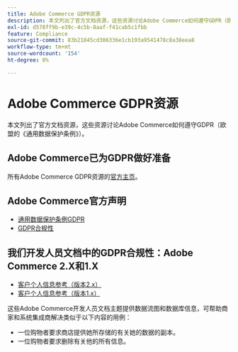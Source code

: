 ```yaml
---
title: Adobe Commerce GDPR资源
description: 本文列出了官方文档资源，这些资源讨论Adobe Commerce如何遵守GDPR（欧盟的《通用数据保护条例》）。
exl-id: d578ff9b-e39c-4c5b-8aaf-f41cab5c1fbb
feature: Compliance
source-git-commit: 83b21845cd306336e1cb193a9541478c8a38eea8
workflow-type: tm+mt
source-wordcount: '154'
ht-degree: 0%

---
```


# Adobe Commerce GDPR资源

本文列出了官方文档资源，这些资源讨论Adobe Commerce如何遵守GDPR（欧盟的《通用数据保护条例》）。

## Adobe Commerce已为GDPR做好准备

所有Adobe Commerce GDPR资源的[官方主页](https://business.adobe.com/cn/privacy/general-data-protection-regulation.html)。

## Adobe Commerce官方声明

* [通用数据保护条例GDPR](/docs/commerce-operations/security-and-compliance/privacy/gdpr.html)
* [GDPR合规性](/docs/commerce-admin/start/compliance/privacy/compliance-gdpr.html)

## 我们开发人员文档中的GDPR合规性：Adobe Commerce 2.X和1.X

* [客户个人信息参考（版本2.x）](/docs/commerce-operations/security-and-compliance/reference/data-m2.html)
* [客户个人信息参考（版本1.x）](/docs/commerce-operations/security-and-compliance/reference/data-m1.html)

这些Adobe Commerce开发人员文档主题提供数据流图和数据库信息，可帮助商家和系统集成商解决类似于以下内容的用例：

* 一位购物者要求商店提供她所存储的有关她的数据的副本。
* 一位购物者要求删除有关他的所有信息。
